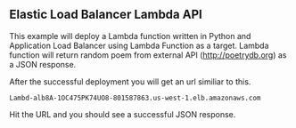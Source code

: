 ## Elastic Load Balancer Lambda API
This example will deploy a Lambda function written in Python and Application Load Balancer using Lambda Function as a target. Lambda function will return random poem from external API (http://poetrydb.org) as a JSON response. 


After the successful deployment you will get an url similiar to this.

`Lambd-alb8A-1OC475PK74UO8-801587863.us-west-1.elb.amazonaws.com`


Hit the URL and you should see a successful JSON response.
